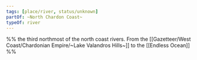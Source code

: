 ```yaml
---
tags: [place/river, status/unknown]
partOf: ~North Chardon Coast~
typeOf: river
---
```

%% the third  northmost of the north coast rivers. From the [[Gazetteer/West Coast/Chardonian Empire/~Lake Valandros Hills~]] to the [[Endless Ocean]]  %%

